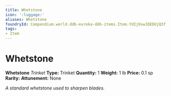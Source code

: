 ```yaml
---
title: Whetstone
icon: ':luggage:'
aliases: Whetstone
foundryId: Compendium.world.ddb-eureka-ddb-items.Item.YdIjOvwJQEDUjQ3f
tags:
- Item
---
```


# Whetstone

**Whetstone**
_Trinket_
**Type:** Trinket
**Quantity:** 1
**Weight:** 1 lb
**Price:** 0.1 sp
**Rarity:** 
**Attunement:** None

*A standard whetstone used to sharpen blades.*